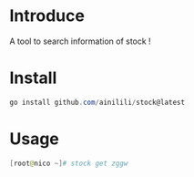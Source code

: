 # Introduce
A tool to search information of stock !
# Install
```powershell
go install github.com/ainilili/stock@latest
```
# Usage
```powershell
[root@nico ~]# stock get zggw
```


